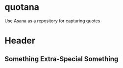 quotana
=======

Use Asana as a repository for capturing quotes

# Header

## Something Extra-Special Something

